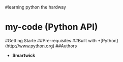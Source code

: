 #learning python the hardway
# my-code (Python API)
#Getting Starte
##Pre-requisites
##Built with
*[Python] (http://www.python.org)
##Authors
* **Smartwick**

